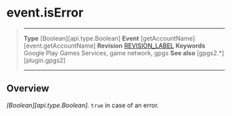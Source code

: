 # event.isError

> --------------------- ------------------------------------------------------------------------------------------
> __Type__              [Boolean][api.type.Boolean]
> __Event__             [getAccountName][event.getAccountName]
> __Revision__          [REVISION_LABEL](REVISION_URL)
> __Keywords__          Google Play Games Services, game network, gpgs
> __See also__          [gpgs2.*][plugin.gpgs2]
> --------------------- ------------------------------------------------------------------------------------------

## Overview

_[Boolean][api.type.Boolean]._ `true` in case of an error.